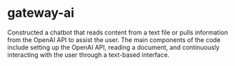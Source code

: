 # gateway-ai
Constructed a chatbot that reads content from a text file or pulls information from the OpenAI API to assist the user. The main components of the code include setting up the OpenAI API, reading a document, and continuously interacting with the user through a text-based interface.